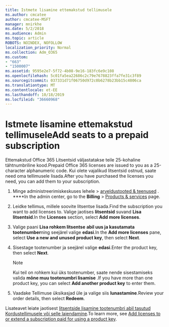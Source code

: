 ```yaml
---
title: Istmete lisamine ettemakstud tellimusele
ms.author: cmcatee
author: cmcatee-MSFT
manager: mnirkhe
ms.date: 5/2/2018
ms.audience: Admin
ms.topic: article
ROBOTS: NOINDEX, NOFOLLOW
localization_priority: Normal
ms.collection: Adm_O365
ms.custom:
- "663"
- "1500007"
ms.assetid: 9595e2e7-5f72-4b08-9e16-183fc6e9c108
ms.openlocfilehash: 5c01fa5ea22686c2c79e7678823ffa7fe31c3f89
ms.sourcegitcommit: 037331d71f06750d972c0b6278b23bb15c4806ca
ms.translationtype: MT
ms.contentlocale: et-EE
ms.lasthandoff: 10/18/2019
ms.locfileid: "36660968"
---
```

# <a name="add-seats-to-a-prepaid-subscription"></a><span data-ttu-id="0c7a6-102">Istmete lisamine ettemakstud tellimusele</span><span class="sxs-lookup"><span data-stu-id="0c7a6-102">Add seats to a prepaid subscription</span></span>

<span data-ttu-id="0c7a6-103">Ettemakstud Office 365 Litsentsid väljastatakse teile 25-kohaline tähtnumbriline kood.</span><span class="sxs-lookup"><span data-stu-id="0c7a6-103">Prepaid Office 365 licenses are issued to you as a 25-character alphanumeric code.</span></span> <span data-ttu-id="0c7a6-104">Kui olete vajalikud litsentsid ostnud, saate need oma tellimusele lisada.</span><span class="sxs-lookup"><span data-stu-id="0c7a6-104">After you have purchased the licenses you need, you can add them to your subscription.</span></span> 

1. <span data-ttu-id="0c7a6-105">Minge administreerimiskeskuses lehele > [arveldustooted & teenused](https://go.microsoft.com/fwlink/p/?linkid=842054) . \*\*\*\*</span><span class="sxs-lookup"><span data-stu-id="0c7a6-105">In the admin center, go to the **Billing** > [Products & services](https://go.microsoft.com/fwlink/p/?linkid=842054) page.</span></span>

2. <span data-ttu-id="0c7a6-106">Leidke tellimus, millele soovite litsentse lisada.</span><span class="sxs-lookup"><span data-stu-id="0c7a6-106">Find the subscription you want to add licenses to.</span></span> <span data-ttu-id="0c7a6-107">Valige jaotises **litsentsid** suvand **Lisa litsentsid**.</span><span class="sxs-lookup"><span data-stu-id="0c7a6-107">In the **Licenses** section, select **Add more licenses**.</span></span>

3. <span data-ttu-id="0c7a6-108">Valige paani **Lisa rohkem litsentse** **abil uus ja kasutamata tootenumber**ning seejärel valige **edasi**.</span><span class="sxs-lookup"><span data-stu-id="0c7a6-108">In the **Add more licenses** pane, select **Use a new and unused product key**, then select **Next**.</span></span>

4. <span data-ttu-id="0c7a6-109">Sisestage tootenumber ja seejärel valige **edasi**.</span><span class="sxs-lookup"><span data-stu-id="0c7a6-109">Enter the product key, then select **Next**.</span></span>

    > [!NOTE]
    > <span data-ttu-id="0c7a6-110">Kui teil on rohkem kui üks tootenumber, saate nende sisestamiseks valida **mõne muu tootenumbri lisamise** .</span><span class="sxs-lookup"><span data-stu-id="0c7a6-110">If you have more than one product key, you can select **Add another product key** to enter them.</span></span>

5. <span data-ttu-id="0c7a6-111">Vaadake Tellimuse üksikasjad üle ja valige siis **lunastamine**.</span><span class="sxs-lookup"><span data-stu-id="0c7a6-111">Review your order details, then select **Redeem**.</span></span>

<span data-ttu-id="0c7a6-112">Lisateavet leiate jaotisest [litsentside lisamine tootenumbri abil tasutud Kordustellimusele või selle laiendamine](https://docs.microsoft.com/office365/admin/misc/add-licenses-using-product-key).</span><span class="sxs-lookup"><span data-stu-id="0c7a6-112">To learn more, see [Add licenses to or extend a subscription paid for using a product key](https://docs.microsoft.com/office365/admin/misc/add-licenses-using-product-key).</span></span>